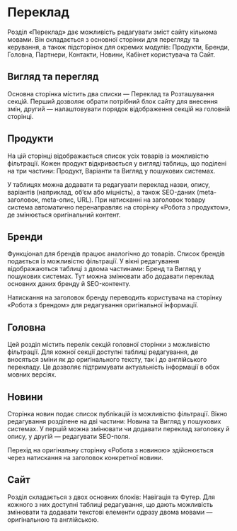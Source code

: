 # Переклад

Розділ «Переклад» дає можливість редагувати зміст сайту кількома мовами. Він складається з основної сторінки для перегляду та керування, а також підсторінок для окремих модулів: Продукти, Бренди, Головна, Партнери, Контакти, Новини, Кабінет користувача та Сайт.

## Вигляд та перегляд

Основна сторінка містить два списки — Переклад та Розташування секцій. Перший дозволяє обрати потрібний блок сайту для внесення змін, другий — налаштовувати порядок відображення секцій на головній сторінці.

## Продукти

На цій сторінці відображається список усіх товарів із можливістю фільтрації. Кожен продукт відкривається у вигляді таблиць, що поділені на три частини: Продукт, Варіанти та Вигляд у пошукових системах.

У таблицях можна додавати та редагувати переклад назви, опису, варіантів (наприклад, об’єм або міцність), а також SEO-даних (meta-заголовок, meta-опис, URL). При натисканні на заголовок товару система автоматично перенаправляє на сторінку «Робота з продуктом», де змінюється оригінальний контент.

## Бренди

Функціонал для брендів працює аналогічно до товарів. Список брендів подається із можливістю фільтрації. У вікні редагування відображаються таблиці з двома частинами: Бренд та Вигляд у пошукових системах. Тут можна змінювати або додавати переклад основних даних бренду й SEO-контенту.

Натискання на заголовок бренду переводить користувача на сторінку «Робота з брендом» для редагування оригінальної інформації.

## Головна

Цей розділ містить перелік секцій головної сторінки з можливістю фільтрації. Для кожної секції доступні таблиці редагування, де вносяться зміни як до оригінального тексту, так і до англійського перекладу. Це дозволяє підтримувати актуальність інформації в обох мовних версіях.

## Новини

Сторінка новин подає список публікацій із можливістю фільтрації. Вікно редагування розділене на дві частини: Новина та Вигляд у пошукових системах. У першій можна змінювати чи додавати переклад заголовку й опису, у другій — редагувати SEO-поля.

Перехід на оригінальну сторінку «Робота з новиною» здійснюється через натискання на заголовок конкретної новини.

## Сайт

Розділ складається з двох основних блоків: Навігація та Футер. Для кожного з них доступні таблиці редагування, що дають можливість змінювати та додавати текстові елементи одразу двома мовами — оригінальною та англійською.